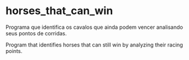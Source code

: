 # horses_that_can_win
Programa que identifica os cavalos que ainda podem vencer analisando seus pontos de corridas.

Program that identifies horses that can still win by analyzing their racing points.
